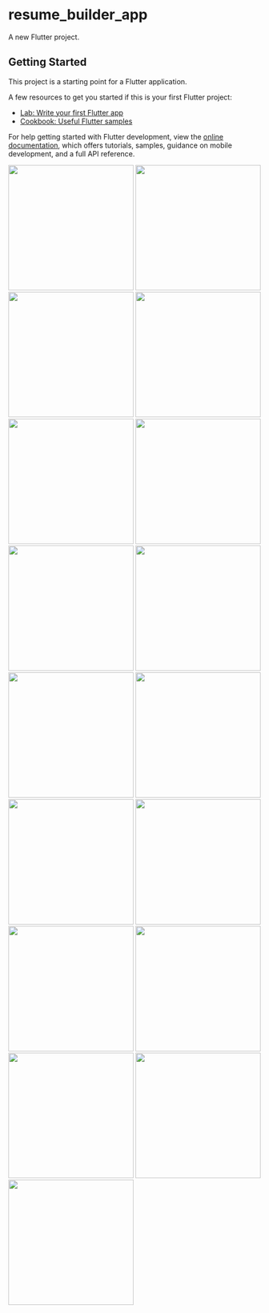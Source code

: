 # resume_builder_app

A new Flutter project.

## Getting Started

This project is a starting point for a Flutter application.

A few resources to get you started if this is your first Flutter project:

- [Lab: Write your first Flutter app](https://docs.flutter.dev/get-started/codelab)
- [Cookbook: Useful Flutter samples](https://docs.flutter.dev/cookbook)

For help getting started with Flutter development, view the
[online documentation](https://docs.flutter.dev/), which offers tutorials,
samples, guidance on mobile development, and a full API reference.


<img src= "https://user-images.githubusercontent.com/131134576/234968703-353cecfa-e7a1-4719-888a-54ae62181bd8.png" width="250px"></img>
<img src= "https://user-images.githubusercontent.com/131134576/234968807-24f65b40-231d-4b6a-b141-46fbdb0ee120.png" width="250px"></img>
<img src= "https://user-images.githubusercontent.com/131134576/234969011-57d11e2c-2cea-4a34-bd9c-d430a3a0310b.png" width="250px"></img>
<img src= "https://user-images.githubusercontent.com/131134576/234969086-f0f6ce9a-5ae1-4335-b37b-54e8aa8693ef.png" width="250px"></img>
<img src= "https://user-images.githubusercontent.com/131134576/234969149-71747c1f-f6e3-4ba2-a6a0-31de17f041fb.png" width="250px"></img>
<img src= "https://user-images.githubusercontent.com/131134576/234969237-32cce0b8-4d3d-4294-b535-039723fc2f1a.png" width="250px"></img>
<img src= "https://user-images.githubusercontent.com/131134576/234969355-0bad3e3d-31dc-49f4-b10f-e30ec97fdc71.png" width="250px"></img>
<img src= "https://user-images.githubusercontent.com/131134576/234969424-27b2714b-cfd0-4e8e-b383-ef6b23976808.png" width="250px"></img>
<img src= "https://user-images.githubusercontent.com/131134576/234969520-c9395b01-8b19-439c-8f0a-8b091718c072.png" width="250px"></img>
<img src= "https://user-images.githubusercontent.com/131134576/234969622-402331bd-2167-44f1-be21-635ba85beabe.png" width="250px"></img>
<img src= "https://user-images.githubusercontent.com/131134576/234969730-34bc4ce0-be83-49bf-9299-71b6dc258b10.png" width="250px"></img>
<img src= "https://user-images.githubusercontent.com/131134576/234969807-6b940128-da3b-47ed-ac6f-8fffef14801b.png" width="250px"></img>
<img src= "https://user-images.githubusercontent.com/131134576/234969912-2bffbf39-3aec-43b7-930d-399c9c674ae0.png" width="250px"></img>
<img src= "https://user-images.githubusercontent.com/131134576/234969984-a2b432cc-d182-4cf5-a363-d337d29ce6ea.png" width="250px"></img>
<img src= "https://user-images.githubusercontent.com/131134576/234970059-6c0c424f-6cde-479e-898e-450b135a02d9.png" width="250px"></img>
<img src= "https://user-images.githubusercontent.com/131134576/235414216-491140bc-ab8d-4c92-b1ba-f5a8d3db1ec7.png" width="250px"></img>
<img src= "https://user-images.githubusercontent.com/131134576/235414274-a5afacd8-bed4-452d-8e1e-35da55e43591.png" width="250px"></img>
